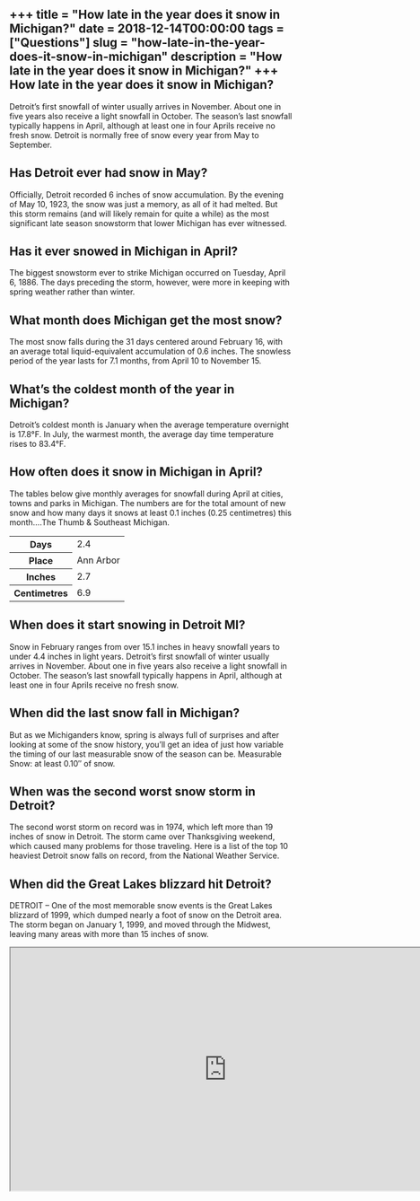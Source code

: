 +++
title = "How late in the year does it snow in Michigan?"
date = 2018-12-14T00:00:00
tags = ["Questions"]
slug = "how-late-in-the-year-does-it-snow-in-michigan"
description = "How late in the year does it snow in Michigan?"
+++
How late in the year does it snow in Michigan?
----------------------------------------------

Detroit’s first snowfall of winter usually arrives in November. About one in five years also receive a light snowfall in October. The season’s last snowfall typically happens in April, although at least one in four Aprils receive no fresh snow. Detroit is normally free of snow every year from May to September.

Has Detroit ever had snow in May?
---------------------------------

Officially, Detroit recorded 6 inches of snow accumulation. By the evening of May 10, 1923, the snow was just a memory, as all of it had melted. But this storm remains (and will likely remain for quite a while) as the most significant late season snowstorm that lower Michigan has ever witnessed.

Has it ever snowed in Michigan in April?
----------------------------------------

The biggest snowstorm ever to strike Michigan occurred on Tuesday, April 6, 1886. The days preceding the storm, however, were more in keeping with spring weather rather than winter.

What month does Michigan get the most snow?
-------------------------------------------

The most snow falls during the 31 days centered around February 16, with an average total liquid-equivalent accumulation of 0.6 inches. The snowless period of the year lasts for 7.1 months, from April 10 to November 15.

What’s the coldest month of the year in Michigan?
-------------------------------------------------

Detroit’s coldest month is January when the average temperature overnight is 17.8°F. In July, the warmest month, the average day time temperature rises to 83.4°F.

How often does it snow in Michigan in April?
--------------------------------------------

The tables below give monthly averages for snowfall during April at cities, towns and parks in Michigan. The numbers are for the total amount of new snow and how many days it snows at least 0.1 inches (0.25 centimetres) this month….The Thumb &amp; Southeast Michigan.

<table><tr><th>Days</th><td>2.4</td></tr><tr><th>Place</th><td>Ann Arbor</td></tr><tr><th>Inches</th><td>2.7</td></tr><tr><th>Centimetres</th><td>6.9</td></tr></table>

When does it start snowing in Detroit MI?
-----------------------------------------

Snow in February ranges from over 15.1 inches in heavy snowfall years to under 4.4 inches in light years. Detroit’s first snowfall of winter usually arrives in November. About one in five years also receive a light snowfall in October. The season’s last snowfall typically happens in April, although at least one in four Aprils receive no fresh snow.

When did the last snow fall in Michigan?
----------------------------------------

But as we Michiganders know, spring is always full of surprises and after looking at some of the snow history, you’ll get an idea of just how variable the timing of our last measurable snow of the season can be. Measurable Snow: at least 0.10″ of snow.

When was the second worst snow storm in Detroit?
------------------------------------------------

The second worst storm on record was in 1974, which left more than 19 inches of snow in Detroit. The storm came over Thanksgiving weekend, which caused many problems for those traveling. Here is a list of the top 10 heaviest Detroit snow falls on record, from the National Weather Service.

When did the Great Lakes blizzard hit Detroit?
----------------------------------------------

DETROIT – One of the most memorable snow events is the Great Lakes blizzard of 1999, which dumped nearly a foot of snow on the Detroit area. The storm began on January 1, 1999, and moved through the Midwest, leaving many areas with more than 15 inches of snow.

<iframe allow="accelerometer; autoplay; clipboard-write; encrypted-media; gyroscope; picture-in-picture" allowfullscreen="" class="__youtube_prefs__  epyt-is-override  no-lazyload" data-no-lazy="1" data-origheight="433" data-origwidth="770" data-skipgform_ajax_framebjll="" height="433" id="_ytid_46693" loading="lazy" src="https://www.youtube.com/embed/vYS6RgdV0Wc?enablejsapi=1&autoplay=0&cc_load_policy=0&cc_lang_pref=&iv_load_policy=1&loop=0&modestbranding=0&rel=1&fs=1&playsinline=0&autohide=2&theme=dark&color=red&controls=1&" title="YouTube player" width="770"></iframe>